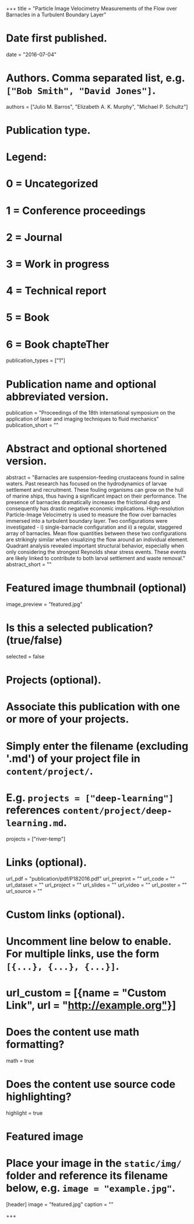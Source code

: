 +++
title = "Particle Image Velocimetry Measurements of the Flow over Barnacles in a Turbulent Boundary Layer"

# Date first published.
date = "2016-07-04"

# Authors. Comma separated list, e.g. `["Bob Smith", "David Jones"]`.
authors = ["Julio M. Barros", "Elizabeth A. K. Murphy", "Michael P. Schultz"]

# Publication type.
# Legend:
# 0 = Uncategorized
# 1 = Conference proceedings
# 2 = Journal
# 3 = Work in progress
# 4 = Technical report
# 5 = Book
# 6 = Book chapteTher
publication_types = ["1"]

# Publication name and optional abbreviated version.
publication = "Proceedings of the 18th international symposium on the application of laser and imaging techniques to fluid mechanics"
publication_short = ""

# Abstract and optional shortened version.
abstract = "Barnacles are suspension-feeding crustaceans found in saline waters. Past research has focused on the hydrodynamics of larvae settlement and recruitment. These fouling organisms can grow on the hull of marine ships, thus having a significant impact on their performance. The presence of barnacles dramatically increases the frictional drag and consequently has drastic negative economic implications. High-resolution Particle-Image Velocimetry is used to measure the flow over barnacles immersed into a turbulent boundary layer. Two configurations were investigated - i) single-barnacle configuration and ii) a regular, staggered array of barnacles. Mean flow quantities between these two configurations are strikingly similar when visualizing the flow around an individual element. Quadrant analysis revealed important structural behavior, especially when only considering the strongest Reynolds shear stress events. These events are likely linked to contribute to both larval settlement and waste removal."
abstract_short = ""

# Featured image thumbnail (optional)
image_preview = "featured.jpg"

# Is this a selected publication? (true/false)
selected = false

# Projects (optional).
#   Associate this publication with one or more of your projects.
#   Simply enter the filename (excluding '.md') of your project file in `content/project/`.
#   E.g. `projects = ["deep-learning"]` references `content/project/deep-learning.md`.
projects = ["river-temp"]

# Links (optional).
url_pdf = "publication/pdf/P182016.pdf"
url_preprint = ""
url_code = ""
url_dataset = ""
url_project = ""
url_slides = ""
url_video = ""
url_poster = ""
url_source = ""

# Custom links (optional).
#   Uncomment line below to enable. For multiple links, use the form `[{...}, {...}, {...}]`.
# url_custom = [{name = "Custom Link", url = "http://example.org"}]

# Does the content use math formatting?
math = true

# Does the content use source code highlighting?
highlight = true

# Featured image
# Place your image in the `static/img/` folder and reference its filename below, e.g. `image = "example.jpg"`.
[header]
image = "featured.jpg"
caption = ""

+++
